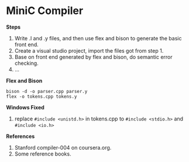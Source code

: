 MiniC Compiler
===

__Steps__

1. Write .l and .y files, and then use flex and bison to generate the basic front end.
2. Create a visual studio project, import the files got from step 1.
3. Base on front end generated by flex and bison, do semantic error checking.
4. ...

__Flex and Bison__

```
bison -d -o parser.cpp parser.y
flex -o tokens.cpp tokens.y
```

__Windows Fixed__

1. replace `#include <unistd.h>` in tokens.cpp to `#include <stdio.h>` and `#include <io.h>`


__References__

1. Stanford compiler-004 on coursera.org.
1. Some reference books.
